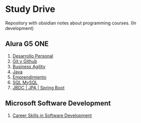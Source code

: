 # Study Drive
Repository with obsidian notes about programming courses. (In development)

## Alura G5 ONE
1. [Desarrollo Personal](01_desarrollo_personal/desarrollo_personal.md)
2. [Git y Github](02_Git_y_github/git_github.md)
3. [Business Agility](03_business_agility/business_agility.md)
4. [Java](04_java_oo/primeros_pasos.md)
5. [Emprendimiento](05_emprendimiento/emprendimiento.md)
6. [SQL MySQL](06_mysql/base_de_datos.md)
7. [JBDC | JPA | Spring Boot](study_drive/07_java_spring_boot/jdbc.md)

## Microsoft  Software Development
1. [Career Skills in Software Development]()
